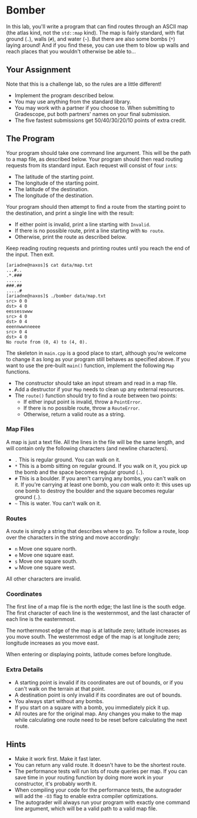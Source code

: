 # Bomber

In this lab,  you'll write a program  that can find routes  through an ASCII map
(the  atlas kind,  not the  `std::map` kind).  The map is fairly  standard, with
flat ground (`.`), walls (`#`), and water (`~`).  But  there are also some bombs
(`*`) laying around!  And if you find these,  you can use them  to blow up walls
and reach places that you wouldn't otherwise be able to...


## Your Assignment

Note that this is a challenge lab, so the rules are a little different!

- Implement the program described below.
- You may use anything from the standard library.
- You may work with a partner  if you choose to.  When submitting to Gradescope,
  put both partners' names on your final submission.
- The five fastest submissions get 50/40/30/20/10 points of extra credit.


## The Program

Your program should take  one command line argument.  This will be the path to a
map file,  as described below.  Your program  should then read  routing requests
from its standard input.  Each request will consist of four `int`s:

- The latitude of the starting point.
- The longitude of the starting point.
- The latitude of the destination.
- The longitude of the destination.

Your program should then attempt to find a route from the starting point to the
destination, and print a single line with the result:

- If either point is invalid, print a line starting with `Invalid`.
- If there is no possible route, print a line starting with `No route`.
- Otherwise, print the route as described below.

Keep reading routing requests and printing routes until you reach the end of the
input.  Then exit.

```
[ariadne@naxos]$ cat data/map.txt
...#..
.*.###
......
###.##
.....#
[ariadne@naxos]$ ./bomber data/map.txt
src> 0 0
dst> 4 0
eessesswww
src> 4 0
dst> 0 4
eeennwwnneeee
src> 0 4
dst> 4 0
No route from (0, 4) to (4, 0).
```

The skeleton in `main.cpp` is a good place to start,  although you're welcome to
change it as long as your program still behaves as specified above.  If you want
to use the pre-built `main()` function, implement the following `Map` functions.

- The constructor should take an input stream and read in a map file.
- Add a destructor if your `Map` needs to clean up any external resources.
- The `route()` function should try to find a route between two points:
  - If either input point is invalid, throw a `PointError`.
  - If there is no possible route, throw a `RouteError`.
  - Otherwise, return a valid route as a string.


### Map Files

A map is just a text file.  All the lines in the file will be the same length,
and will contain only the following characters (and newline characters).

- `.`  This is regular ground.  You can walk on it.
- `*`  This is a bomb sitting on regular ground.  If you walk on it, you pick up
  the bomb and the space becomes regular ground (`.`).
- `#`  This is a boulder.  If you  aren't carrying any bombs,  you can't walk on
  it. If you're carrying at least one bomb, you _can_ walk onto it: this uses up
  one bomb to destroy the boulder and the square becomes regular ground (`.`).
- `~`  This is water.  You can't walk on it.

### Routes

A route is simply a string  that describes where to go.  To follow a route, loop
over the characters in the string and move accordingly:

- `n`  Move one square north.
- `e`  Move one square east.
- `s`  Move one square south.
- `w`  Move one square west.

All other characters are invalid.

### Coordinates

The first line of a map file is the north edge; the last line is the south edge.
The first character of each line  is the westernmost,  and the last character of
each line is the easternmost.

The northernmost edge of the map is at latitude zero;  latitude increases as you
move  south.  The westernmost  edge of the map  is at longitude zero;  longitude
increases as you move east.

When entering or displaying points, latitude comes before longitude.

### Extra Details

- A starting point is invalid if its coordinates are out of bounds, or if you
  can't walk on the terrain at that point.
- A destination point is only invalid if its coordinates are out of bounds.
- You always start without any bombs.
- If you start on a square with a bomb, you immediately pick it up.
- All  routes are for the  original map.  Any changes  you make to the map while
  calculating one route need to be reset before calculating the next route.


## Hints

- Make it work first.  Make it fast later.
- You can return any valid route.  It doesn't have to be the shortest route.
- The performance tests will run lots of route queries per map.  If you can save
  time in your  routing function  by doing more work  in your constructor,  it's
  probably worth it.
- When compiling your code for the performance tests, the autograder will add
  the `-O3` flag to enable extra compiler optimizations.
- The autograder will always run your program with exactly one command line
  argument, which will be a valid path to a valid map file.
